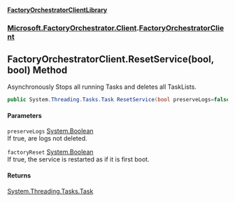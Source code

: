 #### [FactoryOrchestratorClientLibrary](./FactoryOrchestratorClientLibrary.md 'FactoryOrchestratorClientLibrary')
### [Microsoft.FactoryOrchestrator.Client](./Microsoft-FactoryOrchestrator-Client.md 'Microsoft.FactoryOrchestrator.Client').[FactoryOrchestratorClient](./Microsoft-FactoryOrchestrator-Client-FactoryOrchestratorClient.md 'Microsoft.FactoryOrchestrator.Client.FactoryOrchestratorClient')
## FactoryOrchestratorClient.ResetService(bool, bool) Method
Asynchronously Stops all running Tasks and deletes all TaskLists.  
```csharp
public System.Threading.Tasks.Task ResetService(bool preserveLogs=false, bool factoryReset=false);
```
#### Parameters
<a name='Microsoft-FactoryOrchestrator-Client-FactoryOrchestratorClient-ResetService(bool_bool)-preserveLogs'></a>
`preserveLogs` [System.Boolean](https://docs.microsoft.com/en-us/dotnet/api/System.Boolean 'System.Boolean')  
If true, are logs not deleted.  
  
<a name='Microsoft-FactoryOrchestrator-Client-FactoryOrchestratorClient-ResetService(bool_bool)-factoryReset'></a>
`factoryReset` [System.Boolean](https://docs.microsoft.com/en-us/dotnet/api/System.Boolean 'System.Boolean')  
If true, the service is restarted as if it is first boot.  
  
#### Returns
[System.Threading.Tasks.Task](https://docs.microsoft.com/en-us/dotnet/api/System.Threading.Tasks.Task 'System.Threading.Tasks.Task')  
